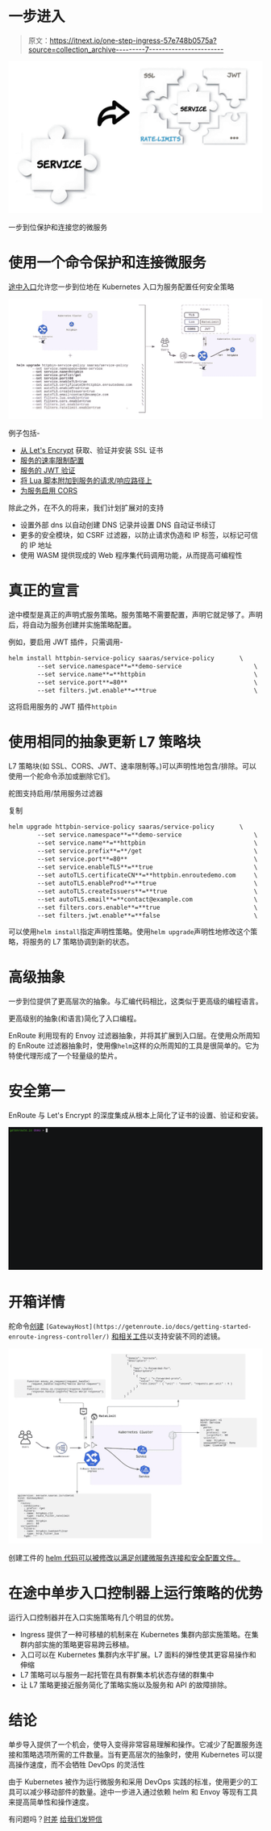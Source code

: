 # 一步进入

> 原文：<https://itnext.io/one-step-ingress-57e748b0575a?source=collection_archive---------7----------------------->

![](img/515defcf13b5cb6837e2719417397373.png)

一步到位保护和连接您的微服务

# 使用一个命令保护和连接微服务

[途中入口](https://getenroute.io/docs/getting-started-enroute-ingress-controller/)允许您一步到位地在 Kubernetes 入口为服务配置任何安全策略

![](img/4667c55dd8ca1546cd7ce8c6e1969d07.png)

例子包括-

*   [从 Let's Encrypt](https://getenroute.io/docs/ingress-filter-legos-secure-microservices-apis-using-helm-envoy/) 获取、验证并安装 SSL 证书
*   [服务的速率限制配置](https://getenroute.io/reference/plugins/advanced-rate-limiting/)
*   [服务的 JWT 验证](https://getenroute.io/reference/plugins/jwt/)
*   [将 Lua 脚本附加到服务的请求/响应路径上](https://getenroute.io/reference/plugins/lua/)
*   [为服务启用 CORS](https://getenroute.io/reference/plugins/cors/)

除此之外，在不久的将来，我们计划扩展对的支持

*   设置外部 dns 以自动创建 DNS 记录并设置 DNS 自动证书续订
*   更多的安全模块，如 CSRF 过滤器，以防止请求伪造和 IP 标签，以标记可信的 IP 地址
*   使用 WASM 提供现成的 Web 程序集代码调用功能，从而提高可编程性

# 真正的宣言

途中模型是真正的声明式服务策略。服务策略不需要配置，声明它就足够了。声明后，将自动为服务创建并实施策略配置。

例如，要启用 JWT 插件，只需调用-

```
helm install httpbin-service-policy saaras/service-policy       \
        --set service.namespace**=**demo-service                    \
        --set service.name**=**httpbin                              \
        --set service.port**=80**                                   \
        --set filters.jwt.enable**=**true                           \
```

这将启用服务的 JWT 插件`httpbin`

# 使用相同的抽象更新 L7 策略块

L7 策略块(如 SSL、CORS、JWT、速率限制等。)可以声明性地包含/排除。可以使用一个舵命令添加或删除它们。

舵图支持启用/禁用服务过滤器

复制

```
helm upgrade httpbin-service-policy saaras/service-policy       \
        --set service.namespace**=**demo-service                    \
        --set service.name**=**httpbin                              \
        --set service.prefix**=**/get                               \
        --set service.port**=80**                                   \
        --set service.enableTLS**=**true                            \
        --set autoTLS.certificateCN**=**httpbin.enroutedemo.com     \
        --set autoTLS.enableProd**=**true                           \
        --set autoTLS.createIssuers**=**true                        \
        --set autoTLS.email**=**contact@example.com                 \
        --set filters.cors.enable**=**true                          \
        --set filters.jwt.enable**=**false                          \
```

可以使用`helm install`指定声明性策略。使用`helm upgrade`声明性地修改这个策略，将服务的 L7 策略协调到新的状态。

# 高级抽象

一步到位提供了更高层次的抽象。与汇编代码相比，这类似于更高级的编程语言。

更高级别的抽象(和语言)简化了入口编程。

EnRoute 利用现有的 Envoy 过滤器抽象，并将其扩展到入口层。在使用众所周知的 EnRoute 过滤器抽象时，使用像`helm`这样的众所周知的工具是很简单的。它为特使代理形成了一个轻量级的垫片。

# 安全第一

EnRoute 与 Let's Encrypt 的深度集成从根本上简化了证书的设置、验证和安装。

![](img/2f7862871353f41014aba499b126c67e.png)

# 开箱详情

舵命令[创建](https://getenroute.io/docs/getting-started-enroute-ingress-controller/) `[GatewayHost](https://getenroute.io/docs/getting-started-enroute-ingress-controller/)` [和相关工件](https://getenroute.io/docs/getting-started-enroute-ingress-controller/)以支持安装不同的滤镜。

![](img/c48894eb6fe5bdedc7217e77a3a8b27c.png)

创建工件的 [helm 代码可以被修改以满足创建微服务连接和安全配置文件。](https://github.com/saarasio/enroute/tree/master/helm-chart)

# 在途中单步入口控制器上运行策略的优势

运行入口控制器并在入口实施策略有几个明显的优势。

*   Ingress 提供了一种可移植的机制来在 Kubernetes 集群内部实施策略。在集群内部实施的策略更容易跨云移植。
*   入口可以在 Kubernetes 集群内水平扩展。L7 面料的弹性使其更容易操作和伸缩
*   L7 策略可以与服务一起托管在具有群集本机状态存储的群集中
*   让 L7 策略更接近服务简化了策略实施以及服务和 API 的故障排除。

# 结论

单步导入提供了一个机会，使导入变得非常容易理解和操作。它减少了配置服务连接和策略选项所需的工件数量。当有更高层次的抽象时，使用 Kubernetes 可以提高操作速度，而不会牺牲 DevOps 的灵活性

由于 Kubernetes 被作为运行微服务和采用 DevOps 实践的标准，使用更少的工具可以减少移动部件的数量。途中一步进入通过依赖 helm 和 Envoy 等现有工具来提高简单性和操作速度。

有问题吗？[时差](https://join.slack.com/t/saaras-io/shared_invite/zt-pz1qay34-9UNGwJWTOMG5jolGrbWH~g) [给我们发短信](https://getenroute.io/contact)